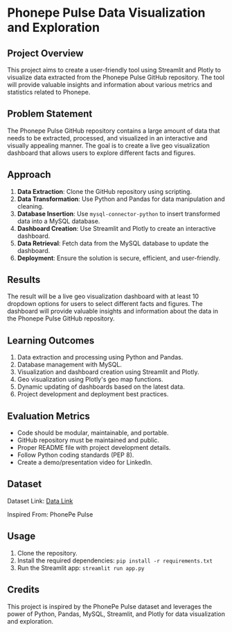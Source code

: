 # Phonepe Pulse Data Visualization and Exploration

## Project Overview

This project aims to create a user-friendly tool using Streamlit and Plotly to visualize data extracted from the Phonepe Pulse GitHub repository. The tool will provide valuable insights and information about various metrics and statistics related to Phonepe.

## Problem Statement

The Phonepe Pulse GitHub repository contains a large amount of data that needs to be extracted, processed, and visualized in an interactive and visually appealing manner. The goal is to create a live geo visualization dashboard that allows users to explore different facts and figures.

## Approach

1. **Data Extraction**: Clone the GitHub repository using scripting.
2. **Data Transformation**: Use Python and Pandas for data manipulation and cleaning.
3. **Database Insertion**: Use `mysql-connector-python` to insert transformed data into a MySQL database.
4. **Dashboard Creation**: Use Streamlit and Plotly to create an interactive dashboard.
5. **Data Retrieval**: Fetch data from the MySQL database to update the dashboard.
6. **Deployment**: Ensure the solution is secure, efficient, and user-friendly.

## Results

The result will be a live geo visualization dashboard with at least 10 dropdown options for users to select different facts and figures. The dashboard will provide valuable insights and information about the data in the Phonepe Pulse GitHub repository.

## Learning Outcomes

1. Data extraction and processing using Python and Pandas.
2. Database management with MySQL.
3. Visualization and dashboard creation using Streamlit and Plotly.
4. Geo visualization using Plotly's geo map functions.
5. Dynamic updating of dashboards based on the latest data.
6. Project development and deployment best practices.

## Evaluation Metrics

- Code should be modular, maintainable, and portable.
- GitHub repository must be maintained and public.
- Proper README file with project development details.
- Follow Python coding standards (PEP 8).
- Create a demo/presentation video for LinkedIn.

## Dataset

Dataset Link: [Data Link](link_to_data)

Inspired From: PhonePe Pulse

## Usage

1. Clone the repository.
2. Install the required dependencies: `pip install -r requirements.txt`
3. Run the Streamlit app: `streamlit run app.py`

## Credits

This project is inspired by the PhonePe Pulse dataset and leverages the power of Python, Pandas, MySQL, Streamlit, and Plotly for data visualization and exploration.
